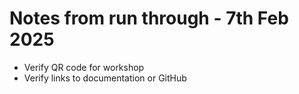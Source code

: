 # Notes from run through - 7th Feb 2025

- Verify QR code for workshop
- Verify links to documentation or GitHub
